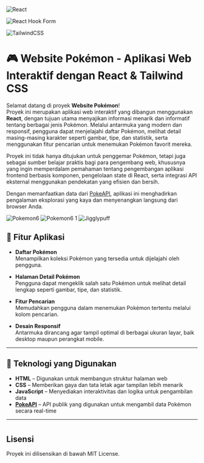 ![React](https://img.shields.io/badge/react-%2320232a.svg?style=for-the-badge&logo=react&logoColor=%2361DAFB)

![React Hook Form](https://img.shields.io/badge/React%20Hook%20Form-%23EC5990.svg?style=for-the-badge&logo=reacthookform&logoColor=white)

![TailwindCSS](https://img.shields.io/badge/tailwindcss-%2338B2AC.svg?style=for-the-badge&logo=tailwind-css&logoColor=white)

# 🎮 Website Pokémon - Aplikasi Web Interaktif dengan React & Tailwind CSS

Selamat datang di proyek **Website Pokémon**!  
Proyek ini merupakan aplikasi web interaktif yang dibangun menggunakan **React**, dengan tujuan utama menyajikan informasi menarik dan informatif tentang berbagai jenis Pokémon. Melalui antarmuka yang modern dan responsif, pengguna dapat menjelajahi daftar Pokémon, melihat detail masing-masing karakter seperti gambar, tipe, dan statistik, serta menggunakan fitur pencarian untuk menemukan Pokémon favorit mereka.

Proyek ini tidak hanya ditujukan untuk penggemar Pokémon, tetapi juga sebagai sumber belajar praktis bagi para pengembang web, khususnya yang ingin memperdalam pemahaman tentang pengembangan aplikasi frontend berbasis komponen, pengelolaan state di React, serta integrasi API eksternal menggunakan pendekatan yang efisien dan bersih.

Dengan memanfaatkan data dari [PokeAPI](https://pokeapi.co/), aplikasi ini menghadirkan pengalaman eksplorasi yang kaya dan menyenangkan langsung dari browser Anda.

![Pokemon6](https://github.com/user-attachments/assets/e8b265c8-522b-4c04-9793-9bf5665f1af7)
![Pokemon6 1](https://github.com/user-attachments/assets/f1a905f9-9ed4-4612-9008-31392614cbce)
![Jigglypuff](https://github.com/user-attachments/assets/172b0756-5cde-41fd-b3c5-b2378abc78b6)




## 🧩 Fitur Aplikasi

- **Daftar Pokémon**  
  Menampilkan koleksi Pokémon yang tersedia untuk dijelajahi oleh pengguna.

- **Halaman Detail Pokémon**  
  Pengguna dapat mengeklik salah satu Pokémon untuk melihat detail lengkap seperti gambar, tipe, dan statistik.

- **Fitur Pencarian**  
  Memudahkan pengguna dalam menemukan Pokémon tertentu melalui kolom pencarian.

- **Desain Responsif**  
  Antarmuka dirancang agar tampil optimal di berbagai ukuran layar, baik desktop maupun perangkat mobile.

---

## 🔧 Teknologi yang Digunakan

- **HTML** – Digunakan untuk membangun struktur halaman web  
- **CSS** – Memberikan gaya dan tata letak agar tampilan lebih menarik  
- **JavaScript** – Menyediakan interaktivitas dan logika untuk pengambilan data  
- **[PokeAPI](https://pokeapi.co/)** – API publik yang digunakan untuk mengambil data Pokémon secara real-time

---


#
## Lisensi

Proyek ini dilisensikan di bawah MIT License.
